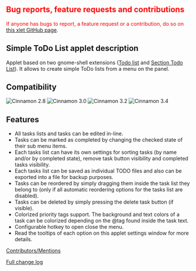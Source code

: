 <h2 style="color:red;">Bug reports, feature requests and contributions</h2>
<span style="color:red;">
If anyone has bugs to report, a feature request or a contribution, do so on <a href="https://github.com/Odyseus/CinnamonTools">this xlet GitHub page</a>.
</span>

## Simple ToDo List applet description

Applet based on two gnome-shell extensions ([Todo list](https://github.com/bsaleil/todolist-gnome-shell-extension) and [Section Todo List](https://github.com/tomMoral/ToDoList)). It allows to create simple ToDo lists from a menu on the panel.

## Compatibility

![Cinnamon 2.8](https://odyseus.github.io/CinnamonTools/lib/badges/cinn-2.8.svg)
![Cinnamon 3.0](https://odyseus.github.io/CinnamonTools/lib/badges/cinn-3.0.svg)
![Cinnamon 3.2](https://odyseus.github.io/CinnamonTools/lib/badges/cinn-3.2.svg)
![Cinnamon 3.4](https://odyseus.github.io/CinnamonTools/lib/badges/cinn-3.4.svg)

## Features

- All tasks lists and tasks can be edited in-line.
- Tasks can be marked as completed by changing the checked state of their sub menu items.
- Each tasks list can have its own settings for sorting tasks (by name and/or by completed state), remove task button visibility and completed tasks visibility.
- Each tasks list can be saved as individual TODO files and also can be exported into a file for backup purposes.
- Tasks can be reordered by simply dragging them inside the task list they belong to (only if all automatic reordering options for the tasks list are disabled).
- Tasks can be deleted by simply pressing the delete task button (if visible).
- Colorized priority tags support. The background and text colors of a task can be colorized depending on the @tag found inside the task text.
- Configurable hotkey to open close the menu.
- Read the tooltips of each option on this applet settings window for more details.

[Contributors/Mentions](https://github.com/Odyseus/CinnamonTools/blob/master/applets/0dyseus%40SimpleToDoList/CONTRIBUTORS.md)

[Full change log](https://github.com/Odyseus/CinnamonTools/blob/master/applets/0dyseus%40SimpleToDoList/CHANGE_LOG.md)
